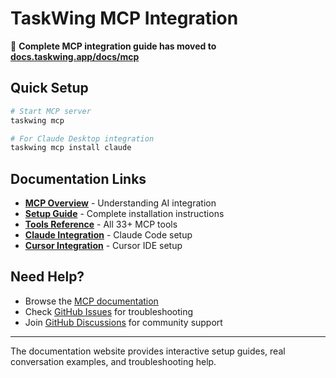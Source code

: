 # TaskWing MCP Integration

🤖 **Complete MCP integration guide has moved to [docs.taskwing.app/docs/mcp](https://docs.taskwing.app/docs/mcp)**

## Quick Setup

```bash
# Start MCP server
taskwing mcp

# For Claude Desktop integration
taskwing mcp install claude
```

## Documentation Links

- [**MCP Overview**](https://docs.taskwing.app/docs/mcp/overview) - Understanding AI integration
- [**Setup Guide**](https://docs.taskwing.app/docs/mcp/setup) - Complete installation instructions
- [**Tools Reference**](https://docs.taskwing.app/docs/mcp/tools-reference) - All 33+ MCP tools
- [**Claude Integration**](https://docs.taskwing.app/docs/mcp/claude-integration) - Claude Code setup
- [**Cursor Integration**](https://docs.taskwing.app/docs/mcp/cursor-integration) - Cursor IDE setup

## Need Help?

- Browse the [MCP documentation](https://docs.taskwing.app/docs/mcp)
- Check [GitHub Issues](https://github.com/josephgoksu/taskwing.app/issues) for troubleshooting
- Join [GitHub Discussions](https://github.com/josephgoksu/taskwing.app/discussions) for community support

---

The documentation website provides interactive setup guides, real conversation examples, and troubleshooting help.
